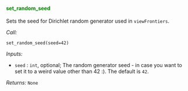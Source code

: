 #### <span style="color:green">set_random_seed</span>

Sets the seed for Dirichlet random generator used in `viewFrontiers`.

*Call:*

```
set_random_seed(seed=42)
```

*Inputs:*

* `seed` : `int`, optional;
The random generator seed - in case you want to set it to a weird
value other than 42 :). The default is `42`.

*Returns:* `None`
